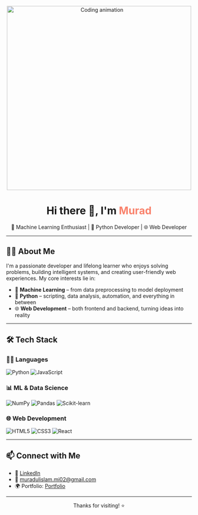 <!-- Profile Header GIF -->
<p align="center">
  <img src="https://media.giphy.com/media/qgQUggAC3Pfv687qPC/giphy.gif" width="500" alt="Coding animation">
</p>

<h1 align="center">Hi there 👋, I'm <span style="color:#f9826c;">Murad</span></h1>
<p align="center">
  🧠 Machine Learning Enthusiast | 🐍 Python Developer | 🌐 Web Developer
</p>

---

## 🧑‍💻 About Me

I'm a passionate developer and lifelong learner who enjoys solving problems, building intelligent systems, and creating user-friendly web experiences. My core interests lie in:

- 🤖 **Machine Learning** – from data preprocessing to model deployment
- 🐍 **Python** – scripting, data analysis, automation, and everything in between
- 🌐 **Web Development** – both frontend and backend, turning ideas into reality

---

## 🛠️ Tech Stack

### 👨‍💻 Languages
![Python](https://img.shields.io/badge/-Python-3776AB?logo=python&logoColor=white)
![JavaScript](https://img.shields.io/badge/-JavaScript-F7DF1E?logo=javascript&logoColor=black)

### 📊 ML & Data Science
![NumPy](https://img.shields.io/badge/-NumPy-013243?logo=numpy&logoColor=white)
![Pandas](https://img.shields.io/badge/-Pandas-150458?logo=pandas&logoColor=white)
![Scikit-learn](https://img.shields.io/badge/-Scikit--Learn-F7931E?logo=scikit-learn&logoColor=black)

### 🌐 Web Development
![HTML5](https://img.shields.io/badge/-HTML5-E34F26?logo=html5&logoColor=white)
![CSS3](https://img.shields.io/badge/-CSS3-1572B6?logo=css3&logoColor=white)
![React](https://img.shields.io/badge/-React-61DAFB?logo=react&logoColor=black)

---

## 📫 Connect with Me

- 💼 [LinkedIn](https://www.linkedin.com/in/muradul-islam/)
- 📧 [muradulislam.mi02@gmail.com](mailto:muradulislam.mi02@gmail.com)
- 🌍 Portfolio: [Portfolio](https://muradul-islam-portfolio.netlify.app/)

---

<p align="center">Thanks for visiting! ⭐</p>

